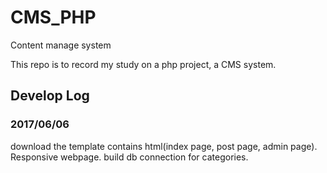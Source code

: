 # CMS_PHP
Content manage system

This repo is to record my study on a php project, a CMS system.

## Develop Log

### 2017/06/06

download the template contains html(index page, post page, admin page). Responsive webpage.
build db connection for categories.